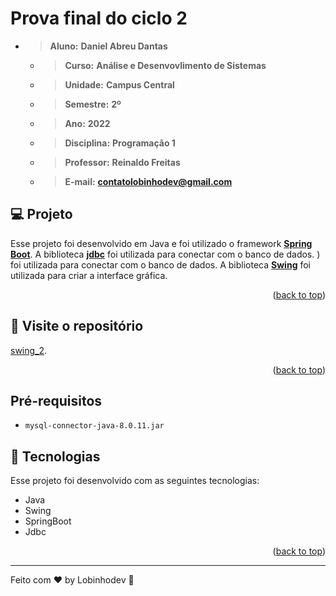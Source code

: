 # Prova final do ciclo 2

-   > **Aluno:** **Daniel Abreu Dantas**
    -   > **Curso:** **Análise e Desenvovlimento de Sistemas**
    -   > **Unidade:** **Campus Central**
    -   > **Semestre:** **2º**
    -   > **Ano:** **2022**
    -   > **Disciplina:** **Programação 1**
    -   > **Professor:** **Reinaldo Freitas**
    -   > **E-mail:** **contatolobinhodev@gmail.com**

## 💻 Projeto

Esse projeto foi desenvolvido em Java e foi utilizado o framework [**Spring Boot**](https://spring.io/projects/spring-boot). A biblioteca [**jdbc**](https://www.javadoc.io/doc/com.mysql.jdbc/mysql-connector-java/8.0.18/com/mysql/jdbc/Connection.html) foi utilizada para conectar com o banco de dados.
) foi utilizada para conectar com o banco de dados. A biblioteca [**Swing**](https://www.javadoc.io/doc/java.awt/index.html) foi utilizada para criar a interface gráfica.

<p align="right">(<a href="#top">back to top</a>)</p>

## 📢 Visite o repositório

[swing_2](https://github.com/lobinhodev/swing_2).

<p align="right">(<a href="#top">back to top</a>)</p>

## Pré-requisitos

-   `mysql-connector-java-8.0.11.jar`

## 🧠 Tecnologias

Esse projeto foi desenvolvido com as seguintes tecnologias:

-   Java
-   Swing
-   SpringBoot
-   Jdbc
<p align="right">(<a href="#top">back to top</a>)</p>

---

Feito com ♥ by Lobinhodev 🐺
